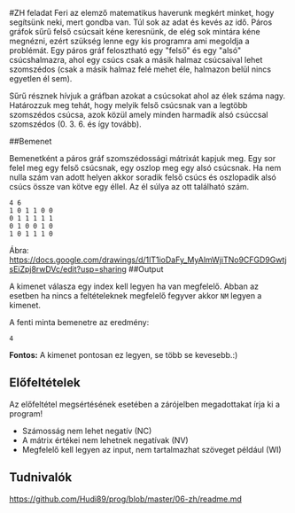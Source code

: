 #ZH feladat
Feri az elemző matematikus haverunk megkért minket, hogy segítsünk neki, mert gondba van. Túl sok az adat és kevés az idő. Páros gráfok sűrű felső csúcsait kéne keresnünk, de elég sok mintára kéne megnézni, ezért szükség lenne egy kis programra ami megoldja a problémát.
Egy páros gráf felosztható egy "felső" és egy "alsó" csúcshalmazra, ahol egy csúcs csak a másik halmaz csúcsaival lehet szomszédos (csak a másik halmaz felé mehet éle, halmazon belül nincs egyetlen él sem). 

Sűrű résznek hívjuk a gráfban azokat a csúcsokat ahol az élek száma nagy. Határozzuk meg tehát, hogy melyik felső csúcsnak van a legtöbb szomszédos csúcsa, azok közül amely minden harmadik alsó csúccsal szomszédos (0. 3. 6. és így tovább).

##Bemenet

Bemenetként a páros gráf szomszédossági mátrixát kapjuk meg. Egy sor felel meg egy felső csúcsnak, egy oszlop meg egy alsó csúcsnak. Ha nem nulla szám van adott helyen akkor soradik felső csúcs és oszlopadik alsó csúcs össze van kötve egy éllel. Az él súlya az ott található szám. 

```
4 6
1 0 1 1 0 0
0 1 1 1 1 1
0 1 0 0 1 0
1 0 1 1 1 0
```
Ábra: https://docs.google.com/drawings/d/1lT1ioDaFy_MyAlmWjiTNo9CFGD9GwtjsEiZpj8rwDVc/edit?usp=sharing
##Output

A kimenet válasza egy index kell legyen ha van megfelelő. Abban az esetben ha nincs a feltételeknek megfelelő fegyver akkor ```NM``` legyen a kimenet.

A fenti minta bemenetre az eredmény:
```
4
```

**Fontos:** A kimenet pontosan ez legyen, se több se kevesebb.:)

## Előfeltételek

Az előfeltétel megsértésének esetében a zárójelben megadottakat írja ki a program!

* Számosság nem lehet negatív (NC)
* A mátrix értékei nem lehetnek negatívak (NV)
* Megfelelő kell legyen az input, nem tartalmazhat szöveget például (WI)

## Tudnivalók

https://github.com/Hudi89/prog/blob/master/06-zh/readme.md
